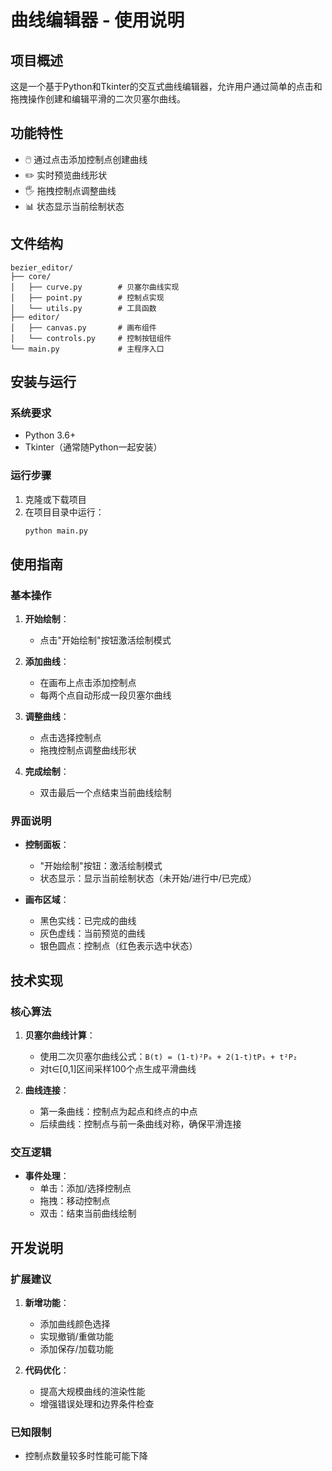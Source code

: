# 曲线编辑器 - 使用说明

## 项目概述

这是一个基于Python和Tkinter的交互式曲线编辑器，允许用户通过简单的点击和拖拽操作创建和编辑平滑的二次贝塞尔曲线。

## 功能特性

- 🖱️ 通过点击添加控制点创建曲线
- ✏️ 实时预览曲线形状
- 🖐️ 拖拽控制点调整曲线
- 📊 状态显示当前绘制状态

## 文件结构

```
bezier_editor/
├── core/
│   ├── curve.py        # 贝塞尔曲线实现
│   ├── point.py        # 控制点实现
│   └── utils.py        # 工具函数
├── editor/
│   ├── canvas.py       # 画布组件
│   └── controls.py     # 控制按钮组件
└── main.py             # 主程序入口
```

## 安装与运行

### 系统要求
- Python 3.6+
- Tkinter（通常随Python一起安装）

### 运行步骤
1. 克隆或下载项目
2. 在项目目录中运行：
   ```bash
   python main.py
   ```

## 使用指南

### 基本操作

1. **开始绘制**：
   - 点击"开始绘制"按钮激活绘制模式

2. **添加曲线**：
   - 在画布上点击添加控制点
   - 每两个点自动形成一段贝塞尔曲线

3. **调整曲线**：
   - 点击选择控制点
   - 拖拽控制点调整曲线形状

4. **完成绘制**：
   - 双击最后一个点结束当前曲线绘制

### 界面说明

- **控制面板**：
  - "开始绘制"按钮：激活绘制模式
  - 状态显示：显示当前绘制状态（未开始/进行中/已完成）

- **画布区域**：
  - 黑色实线：已完成的曲线
  - 灰色虚线：当前预览的曲线
  - 银色圆点：控制点（红色表示选中状态）

## 技术实现

### 核心算法

1. **贝塞尔曲线计算**：
   - 使用二次贝塞尔曲线公式：`B(t) = (1-t)²P₀ + 2(1-t)tP₁ + t²P₂`
   - 对t∈[0,1]区间采样100个点生成平滑曲线

2. **曲线连接**：
   - 第一条曲线：控制点为起点和终点的中点
   - 后续曲线：控制点与前一条曲线对称，确保平滑连接

### 交互逻辑

- **事件处理**：
  - 单击：添加/选择控制点
  - 拖拽：移动控制点
  - 双击：结束当前曲线绘制

## 开发说明

### 扩展建议

1. **新增功能**：
   - 添加曲线颜色选择
   - 实现撤销/重做功能
   - 添加保存/加载功能

2. **代码优化**：
   - 提高大规模曲线的渲染性能
   - 增强错误处理和边界条件检查

### 已知限制

- 控制点数量较多时性能可能下降


